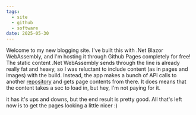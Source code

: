 ```yaml
---
tags:
  - site
  - github
  - software
date: 2025-05-30
---
```

Welcome to my new blogging site. I've built this with .Net Blazor WebAssembly, and I'm hosting it through Github Pages completely for free! The static content .Net WebAssembly sends through the line is already really fat and heavy, so I was reluctant to include content (as in pages and images) with the build. Instead, the app makes a bunch of API calls to another [repository](https://github.com/olip-03/oli-fm-content) and gets page contents from there. It does means that the content takes a sec to load in, but hey, I'm not paying for it.   

 it has it's ups and downs, but the end result is pretty good. All that's left now is to get the pages looking a little nicer :) 
